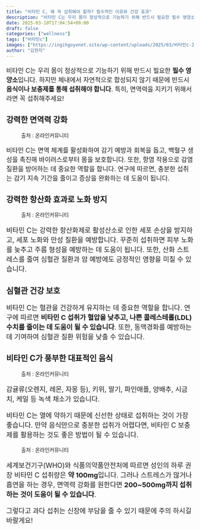 ```yaml
---
title: "비타민 C, 왜 꼭 섭취해야 할까? 필수적인 이유와 건강 효과"
description: "비타민 C는 우리 몸이 정상적으로 기능하기 위해 반드시 필요한 필수 영양소입니다. 하지만 체내에서 자연적으로 합성되지 않기 때문에 반드시 음식이나 보충제를 통해 섭취해야 합니다. 특히, 면역력을 지키기 위해서라면 꼭 섭취해주세요!"
date: 2025-03-10T17:04:54+09:00
draft: false
categories: ["wellness"]
tags: ["비타민c"]
images: ["https://ingihgoyonet.site/wp-content/uploads/2025/03/비타민c-2-1024x678.jpg", "https://ingihgoyonet.site/wp-content/uploads/2025/03/노화방지-1024x683.jpg", "https://ingihgoyonet.site/wp-content/uploads/2025/03/딸기-1024x684.jpg", "https://ingihgoyonet.site/wp-content/uploads/2025/03/시금치-1024x683.jpg"]
author: "김현지"
---
```


<p style="font-size:17px">비타민 C는 우리 몸이 정상적으로 기능하기 위해 반드시 필요한 <strong>필수 영양소</strong>입니다. 하지만 체내에서 자연적으로 합성되지 않기 때문에 반드시 <strong>음식이나 보충제를 통해 섭취해야 합니다</strong>. 특히, 면역력을 지키기 위해서라면 꼭 섭취해주세요!</p> <h2 >강력한 면역력 강화</h2> <figure ><img src="https://ingihgoyonet.site/wp-content/uploads/2025/03/비타민c-2-1024x678.jpg" alt="" style="aspect-ratio:16/9;object-fit:cover"/><figcaption >출처 : 온라인커뮤니티</figcaption></figure> <p style="font-size:17px">비타민 C는 면역 체계를 활성화하여 감기 예방과 회복을 돕고, 백혈구 생성을 촉진해 바이러스로부터 몸을 보호합니다. 또한, 항염 작용으로 감염 질환을 방어하는 데 중요한 역할을 합니다. 연구에 따르면, 충분한 섭취는 감기 지속 기간을 줄이고 증상을 완화하는 데 도움이 됩니다.</p> <h2 >강력한 항산화 효과로 노화 방지</h2> <figure ><img src="https://ingihgoyonet.site/wp-content/uploads/2025/03/노화방지-1024x683.jpg" alt="" style="aspect-ratio:16/9;object-fit:cover"/><figcaption >출처 : 온라인커뮤니티</figcaption></figure> <p style="font-size:18px">비타민 C는 강력한 항산화제로 활성산소로 인한 세포 손상을 방지하고, 세포 노화와 만성 질환을 예방합니다. 꾸준히 섭취하면 피부 노화를 늦추고 주름 형성을 예방하는 데 도움이 됩니다. 또한, 산화 스트레스를 줄여 심혈관 질환과 암 예방에도 긍정적인 영향을 미칠 수 있습니다.</p> <h2 >심혈관 건강 보호</h2> <p style="font-size:18px">비타민 C는 혈관을 건강하게 유지하는 데 중요한 역할을 합니다. 연구에 따르면 <strong>비타민 C 섭취가 혈압을 낮추고, 나쁜 콜레스테롤(LDL) 수치를 줄이는 데 도움이 될 수 있습니다</strong>. 또한, 동맥경화를 예방하는 데 기여하여 심혈관 질환 위험을 낮출 수 있습니다.</p> <h2 >비타민 C가 풍부한 대표적인 음식</h2> <figure ><img src="https://ingihgoyonet.site/wp-content/uploads/2025/03/딸기-1024x684.jpg" alt="" style="aspect-ratio:16/9;object-fit:cover"/><figcaption >출처 : 온라인커뮤니티</figcaption></figure> <p style="font-size:18px">감귤류(오렌지, 레몬, 자몽 등), 키위, 딸기, 파인애플, 양배추, 시금치, 케일 등 녹색 채소가 있습니다. </p> <p style="font-size:18px">비타민 C는 열에 약하기 때문에 신선한 상태로 섭취하는 것이 가장 좋습니다. 만약 음식만으로 충분한 섭취가 어렵다면, 비타민 C 보충제를 활용하는 것도 좋은 방법이 될 수 있습니다.</p> <figure ><img src="https://ingihgoyonet.site/wp-content/uploads/2025/03/시금치-1024x683.jpg" alt="" style="aspect-ratio:16/9;object-fit:cover"/><figcaption >출처 : 온라인커뮤니티</figcaption></figure> <p style="font-size:18px">세계보건기구(WHO)와 식품의약품안전처에 따르면 성인의 하루 권장 비타민 C 섭취량은 <strong>약 100mg</strong>입니다. 그러나 스트레스가 많거나 흡연을 하는 경우, 면역력 강화를 원한다면 <strong>200~500mg까지 섭취하는 것이 도움이 될 수 있습니다</strong>.</p> <p style="font-size:18px">그렇다고 과다 섭취는 신장에 부담을 줄 수 있기 때문에 주의 하시길 바랄게요!</p>